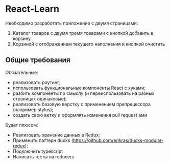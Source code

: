 # React-Learn

Необходимо разработать приложение с двумя страницами:

1. Каталог товаров с двумя тремя товарами с кнопкой добавить в корзину
2. Корзиной с отображением текущего наполнения и кнопкой очистить

## Общие требования

Обязательные:

- реализовать роутинг;
- использовать функциональные компоненты React с хуками;
- разбить компоненты по смыслу (и переиспользовать на разных страницах одинаковые);
- реализовать базовую верстку с применением препрецессора (например stylus);
- создать свою ветку и оформлять изменения pull request ами

Будет плюсом:

- Реализовать хранение данных в Redux;
- Применить паттерн ducks (https://github.com/erikras/ducks-modular-redux);
- Подключить typescript
- Написать тесты на reducers
